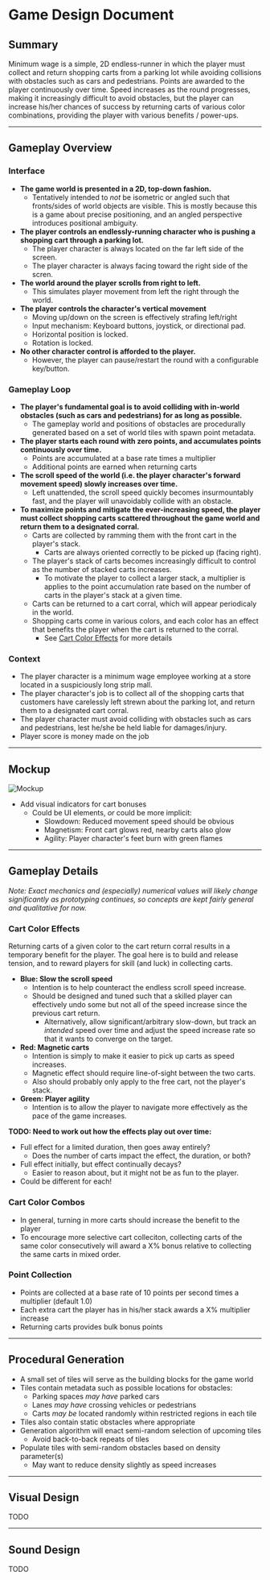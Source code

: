 # Game Design Document
## Summary
Minimum wage is a simple, 2D endless-runner in which the player must collect and return shopping carts from a parking lot while avoiding collisions with obstacles such as cars and pedestrians. Points are awarded to the player continuously over time. Speed increases as the round progresses, making it increasingly difficult to avoid obstacles, but the player can increase his/her chances of success by returning carts of various color combinations, providing the player with various benefits / power-ups.

---

## Gameplay Overview
### Interface
- **The game world is presented in a 2D, top-down fashion.**
	- Tentatively intended to _not_ be isometric or angled such that fronts/sides of world objects are visible. This is mostly because this is a game about precise positioning, and an angled perspective introduces positional ambiguity.
- **The player controls an endlessly-running character who is pushing a shopping cart through a parking lot.**
	- The player character is always located on the far left side of the screen.
	- The player character is always facing toward the right side of the scren.
- **The world around the player scrolls from right to left.**
	- This simulates player movement from left the right through the world.
- **The player controls the character's vertical movement**
	- Moving up/down on the screen is effectively strafing left/right
	- Input mechanism: Keyboard buttons, joystick, or directional pad.
	- Horizontal position is locked.
	- Rotation is locked.
- **No other character control is afforded to the player.**
	- However, the player can pause/restart the round with a configurable key/button.

### Gameplay Loop
- **The player's fundamental goal is to avoid colliding with in-world obstacles (such as cars and pedestrians) for as long as possible.**
	- The gameplay world and positions of obstacles are procedurally generated based on a set of world tiles with spawn point metadata.
- **The player starts each round with zero points, and accumulates points continuously over time.**
	- Points are accumulated at a base rate times a multiplier
	- Additional points are earned when returning carts
- **The scroll speed of the world (i.e. the player character's forward movement speed) slowly increases over time.**
	- Left unattended, the scroll speed quickly becomes insurmountably fast, and the player will unavoidably collide with an obstacle.
- **To maximize points and mitigate the ever-increasing speed, the player must collect shopping carts scattered throughout the game world and return them to a designated corral.**
	- Carts are collected by ramming them with the front cart in the player's stack.
		- Carts are always oriented correctly to be picked up (facing right).
	- The player's stack of carts becomes increasingly difficult to control as the number of stacked carts increases.
		- To motivate the player to collect a larger stack, a multiplier is applies to the point accumulation rate based on the number of carts in the player's stack at a given time.
	- Carts can be returned to a cart corral, which will appear periodicaly in the world.
	- Shopping carts come in various colors, and each color has an effect that benefits the player when the cart is returned to the corral.
		- See [Cart Color Effects](#cart-color-effects) for more details

### Context
- The player character is a minimum wage employee working at a store located in a suspiciously long strip mall.
- The player character's job is to collect all of the shopping carts that customers have carelessly left strewn about the parking lot, and return them to a designated cart corral.
- The player character must avoid colliding with obstacles such as cars and pedestrians, lest he/she be held liable for damages/injury.
- Player score is money made on the job


---

## Mockup
![Mockup](mockup.png)
- Add visual indicators for cart bonuses
    - Could be UI elements, _or_ could be more implicit:
      - Slowdown: Reduced movement speed should be obvious
      - Magnetism: Front cart glows red, nearby carts also glow
      - Agility: Player character's feet burn with green flames

---
## Gameplay Details
_Note: Exact mechanics and (especially) numerical values will likely change significantly as prototyping continues, so concepts are kept fairly general and qualitative for now._
### Cart Color Effects
Returning carts of a given color to the cart return corral results in a temporary benefit for the player. The goal here is to build and release tension, and to reward players for skill (and luck) in collecting carts.

- **Blue: Slow the scroll speed**
	- Intention is to help counteract the endless scroll speed increase.
	- Should be designed and tuned such that a skilled player can effectively undo some but not all of the speed increase since the previous cart return.
		- Alternatively, allow significant/arbitrary slow-down, but track an _intended_ speed over time and adjust the speed increase rate so that it wants to converge on the target.
- **Red: Magnetic carts**
	- Intention is simply to make it easier to pick up carts as speed increases.
	- Magnetic effect should require line-of-sight between the two carts.
	- Also should probably only apply to the free cart, not the player's stack.
- **Green: Player agility**
    - Intention is to allow the player to navigate more effectively as the pace of the game increases.

**TODO: Need to work out how the effects play out over time:**
- Full effect for a limited duration, then goes away entirely?
    - Does the number of carts impact the effect, the duration, or both?
- Full effect initially, but effect continually decays?
    - Easier to reason about, but it might not be as fun to the player.
- Could be different for each!
	
### Cart Color Combos
- In general, turning in more carts should increase the benefit to the player
- To encourage more selective cart colleciton, collecting carts of the same color consecutively will award a X% bonus relative to collecting the same carts in mixed order.

### Point Collection
- Points are collected at a base rate of 10 points per second times a multiplier (default 1.0)
- Each extra cart the player has in his/her stack awards a X% multiplier increase
- Returning carts provides bulk bonus points

---

## Procedural Generation
- A small set of tiles will serve as the building blocks for the game world
- Tiles contain metadata such as possible locations for obstacles:
  - Parking spaces _may have_ parked cars
  - Lanes _may have_ crossing vehicles or pedestrians
  - Carts _may be_ located randomly within restricted regions in each tile
- Tiles also contain static obstacles where appropriate
- Generation algorithm will enact semi-random selection of upcoming tiles
  - Avoid back-to-back repeats of tiles
- Populate tiles with semi-random obstacles based on density parameter(s)
  - May want to reduce density slightly as speed increases

---

## Visual Design
TODO

---

## Sound Design
TODO